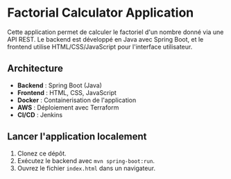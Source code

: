 # Factorial Calculator Application

Cette application permet de calculer le factoriel d'un nombre donné via une API REST. Le backend est développé en Java avec Spring Boot, et le frontend utilise HTML/CSS/JavaScript pour l'interface utilisateur.

## Architecture
- **Backend** : Spring Boot (Java)
- **Frontend** : HTML, CSS, JavaScript
- **Docker** : Containerisation de l'application
- **AWS** : Déploiement avec Terraform
- **CI/CD** : Jenkins

## Lancer l'application localement
1. Clonez ce dépôt.
2. Exécutez le backend avec `mvn spring-boot:run`.
3. Ouvrez le fichier `index.html` dans un navigateur.
